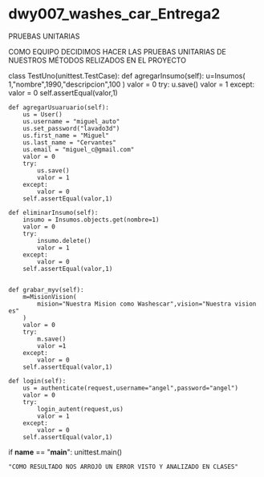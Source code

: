 # dwy007_washes_car_Entrega2

PRUEBAS UNITARIAS

COMO EQUIPO DECIDIMOS HACER LAS PRUEBAS UNITARIAS DE NUESTROS MÉTODOS RELIZADOS EN EL PROYECTO 





class TestUno(unittest.TestCase):
    def agregarInsumo(self):
        u=Insumos(
            1,"nombre",1990,"descripcion",100
        )
        valor = 0
        try:
            u.save()
            valor = 1
        except:
            valor = 0
        self.assertEqual(valor,1)

    def agregarUsuaruario(self):
        us = User()
        us.username = "miguel_auto"
        us.set_password("lavado3d")
        us.first_name = "Miguel"
        us.last_name = "Cervantes"
        us.email = "miguel_c@gmail.com"
        valor = 0
        try:
            us.save()
            valor = 1
        except:
            valor = 0
        self.assertEqual(valor,1)

    def eliminarInsumo(self):
        insumo = Insumos.objects.get(nombre=1)
        valor = 0
        try:
            insumo.delete()
            valor = 1
        except:
            valor = 0
        self.assertEqual(valor,1)


    def grabar_myv(self):
        m=MisionVision(
            mision="Nuestra Mision como Washescar",vision="Nuestra vision es"
        )
        valor = 0
        try:
            m.save()
            valor =1
        except: 
            valor = 0
        self.assertEqual(valor,1)
    
    def login(self):
        us = authenticate(request,username="angel",password="angel")
        valor = 0
        try:
            login_autent(request,us)
            valor = 1
        except:
            valor = 0
        self.assertEqual(valor,1)

if __name__ == "__main__":
    unittest.main()
    
    
    
    "COMO RESULTADO NOS ARROJÓ UN ERROR VISTO Y ANALIZADO EN CLASES" 
